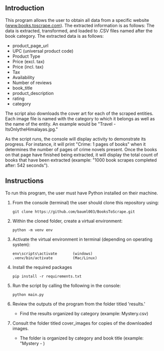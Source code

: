 Introduction
-
This program allows the user to obtain all data from a specific website (www.books.toscrape.com). The extracted information is as follows: 
The data is extracted, transformed, and loaded to .CSV files named after the book category. 
The extracted data is as follows:
- product_page_url
- UPC (universal product code)
- Product Type
- Price (excl. tax)
- Price (incl. tax)
- Tax
- Availability
- Number of reviews
- book_title
- product_description
- rating
- category

The script also downloads the cover art for each of the scraped entities. 
Each image file is named with the category to which it belongs as well as the name of the entity. 
An example would be "Travel - ItsOnlytheHimalayas.jpg."

As the script runs, the console will display activity to demonstrate its progress. For instance, it will print "Crime: 1 pages of books" when it determines the number of pages of crime novels present. 
Once the books on that page have finished being extracted, it will display the total count of books that have been extracted (example: "1000 book scrapes completed after: 542 seconds"). 

Instructions
-
To run this program, the user must have Python installed on their machine. 
1. From the console (terminal) the user should clone this repository using: 
    ````
    git clone https://github.com/bauml003/BooksToScrape.git
    ````

2. Within the cloned folder, create a virtual environment:
    ```
    python -m venv env
    ```

3. Activate the virtual environment in terminal (depending on operating system):
    ```
    env\scripts\activate       (windows)
   .venv/bin/activate         (Mac/Linux)
   ```

4. Install the required packages
    ```
    pip install -r requirements.txt
    ```

5. Run the script by calling the following in the console: 
    ```
   python main.py
    ```

6. Review the outputs of the program from the folder titled 'results.'
   - Find the results organized by category (example: Mystery.csv) 
7. Consult the folder titled cover_images for copies of the downloaded images.
   - The folder is organized by category and book title (example: "Mystery - )

